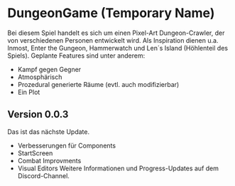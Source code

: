 # DungeonGame (Temporary Name)
Bei diesem Spiel handelt es sich um einen Pixel-Art Dungeon-Crawler, der von verschiedenen Personen entwickelt wird. Als Inspiration dienen u.a. Inmost, Enter the Gungeon, Hammerwatch und Len´s Island (Höhlenteil des Spiels). Geplante Features sind unter anderem:
- Kampf gegen Gegner
- Atmosphärisch
- Prozedural generierte Räume (evtl. auch modifizierbar)
- Ein Plot

## Version 0.0.3
Das ist das nächste Update.
- Verbesserungen für Components
- StartScreen
- Combat Improvments
- Visual Editors
Weitere Informationen und Progress-Updates auf dem Discord-Channel.
